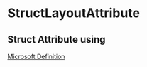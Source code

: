 # StructLayoutAttribute

## Struct Attribute using 

[Microsoft Definition](https://docs.microsoft.com/ko-kr/dotnet/api/system.runtime.interopservices.structlayoutattribute?view=net-5.0)  

